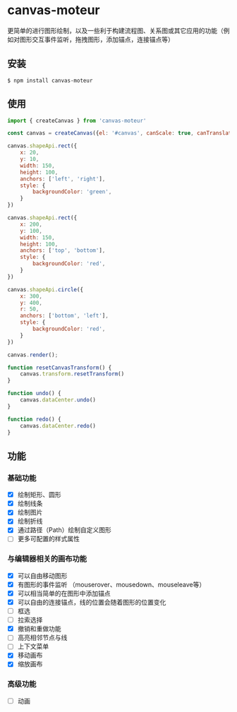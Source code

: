 # canvas-moteur

更简单的进行图形绘制，以及一些利于构建流程图、关系图或其它应用的功能（例如对图形交互事件监听，拖拽图形，添加锚点，连接锚点等）

## 安装

```
$ npm install canvas-moteur
```

## 使用 

```javascript
import { createCanvas } from 'canvas-moteur'

const canvas = createCanvas({el: '#canvas', canScale: true, canTranslate: true, width: 500, height: 500});

canvas.shapeApi.rect({
    x: 20,
    y: 10,
    width: 150,
    height: 100,
    anchors: ['left', 'right'],
    style: {
        backgroundColor: 'green',
    }
})

canvas.shapeApi.rect({
    x: 200,
    y: 100,
    width: 150,
    height: 100,
    anchors: ['top', 'bottom'],
    style: {
        backgroundColor: 'red',
    }
})

canvas.shapeApi.circle({
    x: 300,
    y: 400,
    r: 50,
    anchors: ['bottom', 'left'],
    style: {
        backgroundColor: 'red',
    }
})

canvas.render();

function resetCanvasTransform() {
    canvas.transform.resetTransform()
}

function undo() {
    canvas.dataCenter.undo()
}

function redo() {
    canvas.dataCenter.redo()
}

```

## 功能

### 基础功能
- [x] 绘制矩形、圆形
- [x] 绘制线条
- [x] 绘制图片
- [x] 绘制折线
- [x] 通过路径（Path）绘制自定义图形
- [ ] 更多可配置的样式属性

### 与编辑器相关的画布功能
- [x] 可以自由移动图形
- [x] 有图形的事件监听 （mouserover、mousedown、mouseleave等）
- [x] 可以相当简单的在图形中添加锚点
- [x] 可以自由的连接锚点，线的位置会随着图形的位置变化
- [ ] 框选
- [ ] 拉索选择
- [x] 撤销和重做功能
- [ ] 高亮相邻节点与线
- [ ] 上下文菜单
- [x] 移动画布
- [x] 缩放画布

### 高级功能
- [ ] 动画

